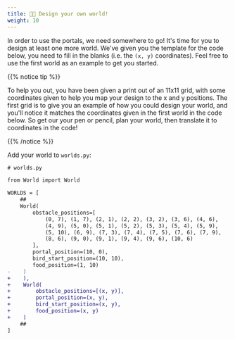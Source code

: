 ```yaml
---
title: 🧑‍🎨 Design your own world!
weight: 10
---
```


In order to use the portals, we need somewhere to go!
It's time for you to design at least one more world.
We've given you the template for the code below, you need to fill in the blanks (i.e. the `(x, y)` coordinates).
Feel free to use the first world as an example to get you started.

{{% notice tip %}}

To help you out, you have been given a print out of an 11x11 grid, with some coordinates given to help you map your design to the x and y positions.
The first grid is to give you an example of how you could design your world, and you'll notice it matches the coordinates given in the first world in the code below.
So get our your pen or pencil, plan your world, then translate it to coordinates in the code!

{{% /notice %}}

Add your world to `worlds.py`:

```diff
# worlds.py

from World import World

WORLDS = [
    ##
    World(
        obstacle_positions=[
            (0, 7), (1, 7), (2, 1), (2, 2), (3, 2), (3, 6), (4, 6),
            (4, 9), (5, 0), (5, 1), (5, 2), (5, 3), (5, 4), (5, 9),
            (5, 10), (6, 9), (7, 3), (7, 4), (7, 5), (7, 6), (7, 9),
            (8, 6), (9, 0), (9, 1), (9, 4), (9, 6), (10, 6)
        ],
        portal_position=(10, 0),
        bird_start_position=(10, 10),
        food_position=(1, 10)
-    )
+    ),
+    World(
+        obstacle_positions=[(x, y)],
+        portal_position=(x, y),
+        bird_start_position=(x, y),
+        food_position=(x, y)
+    )
    ##
]
```
